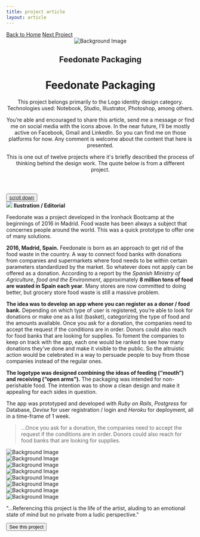 ```yaml
---
title: project article
layout: article
---
```


<div class="codrops-top clearfix">
	<div class='container'>
	<span class="left"><a class="" href="{{site.baseurl}}/index"><span>Back to Home</span></a>
	</span>
	<span class="right"><a class="" href="{{site.baseurl}}/a-season-in-hell"><span>Next Project</span></a></span>
	</div>
</div>
<header class="header">
	<div class="bg-img"><img src="{{ site.baseurl }}/assets/img/ipad.png" alt="Background Image" /></div>
	<div class='container table-display'>
		<h2 class=''>Feedonate Packaging</h2>
		<div class="title">
			<h1 class='project-title'>Feedonate Packaging</h1>
			<div class='row'>
				<div class='col-md-3 d-sm-none d-md-block d-lg-block d-none not-hidden'>
					<div class='icons-intro'>
						<i class='icon-circle-compass'></i>
					</div>
				<p class="subline">This project belongs primarily to the Logo identity design category. Technologies used: Notebook, Studio, Illustrator, Photoshop, among others.</p>
				</div>
				<div class='col-md-6 col-sm-12 cols-xs-12 not-hidden'>
					<div class='icons-intro'>
						<a href='#' onclick="window.open('https://www.facebook.com/sharer/sharer.php?u='+encodeURIComponent(location.href), 'facebook-share-dialog', 'width=600,height=600'); return false;"><i class='icon-facebook1 link'></i></a>
						<a href="https://mail.google.com/mail/?view=cm&fs=1&to=fugitloop@gmail.com&su=Hi&body=My name is..." onclick="javascript:window.open(this.href,'', 'menubar=no,toolbar=no,resizable=yes,scrollbars=yes,height=600,width=600');return false;"><i class='icon-googleplus link'></i></a>
						<a href="javascript:void(0)" onclick="window.open( 'https://www.linkedin.com/in/juanantoniogodoyberner/', 'sharer', 'toolbar=0, status=0, width=600, height=600');return false;" title="Linkedin"><i class='icon-linkedin1 link'></i></a>
					</div>
				<p class="subline">You’re able and encouraged to share this article, send me a message or find me on social media with the icons above. In the near future, I’ll be mostly active on Facebook, Gmail and LinkedIn. So you can find me on those platforms for now. Any comment is welcome about the content that here is presented.</p>
				</div>
				<div class='col-md-3 d-sm-none d-md-block d-lg-block d-none not-hidden'>
					<div class='icons-intro'>
						<i class='icon-book-open'></i>
					</div>
				<p class="subline">This is one out of twelve projects where it's briefly described the process of thinking behind the design work. The quote below is from a different project.</p>
				</div>
			</div>
		</div>
	</div>
</header>
<button class="trigger" data-info=""><a href="#section2" class="cd-scroll-down-w cd-image-replace bounce">scroll down</a></button>
<div class='container behind'>
	<div class='row'>
		<div class='col-lg-3 col-md-12 col-sm-12 col-xs-12'>
			<aside class='project-parameters'>
						<img src='{{ site.baseurl }}/assets/img/Feedonate/cover.jpg'>
					<span><b>Ilustration / Editorial</b></span>
					<p>Feedonate was a project developed in the Ironhack Bootcamp at the beginnings of 2016 in Madrid. Food waste has been always a subject that concernes people around the world. This was a quick prototype to offer one of many solutions.</p>	
			</aside>
		</div>
		<div class='col-lg-6 col-md-12 col-sm-12 col-xs-12 not-hidden'>
			<article class="content">
				<div>
					<p><b>2016, Madrid, Spain.</b> Feedonate is born as an approach to get rid of the food waste in the country. A way to connect food banks with donations from companies and supermarkets where food needs to be within certain parameters standardized by the market. So whatever does not apply can be offered as a donation. According to a report by the <i>Spanish Ministry of Agriculture</i>, <i>food and the Environment</i>, approximately <b>8 million tons of food are wasted in Spain each year</b>. Many stores are now committed to doing better, but grocery store food waste is still a massive problem.</p>
					<p><b>The idea was to develop an app where you can register as a donor / food bank.</b> Depending on which type of user is registered, you’re able to look for donations or make one as a list (basket), categorizing the type of food and the amounts available. Once you ask for a donation, the companies need to accept the request if the conditions are in order. Donors could also reach for food banks that are looking for supplies. To foment the companies to keep on track with the app, each one would be ranked to see how many donations they’ve done and make it visible to the public. So the altruistic action would be celebrated in a way to persuade people to buy from those companies instead of the regular ones.</p>
					<p><b>The logotype was designed combining the ideas of feeding (“mouth”) and receiving (“open arms”).</b> The packaging was intended for non-perishable food. The intention was to show a clean design and make it appealing for each sides in question.</p>
					<p>The app was prototyped and developed with <i>Ruby on Rails</i>, <i>Postgress</i> for Database, <i>Devise</i> for user registration / login and <i>Heroku</i> for deployment, all in a time-frame of 1 week.</p>
					<blockquote>...Once you ask for a donation, the companies need to accept the request if the conditions are in order. Donors could also reach for food banks that are looking for supplies.</blockquote>
					<div class='project-img-vertical'><img src="{{ site.baseurl }}/assets/img/Feedonate/Feedonate-portada-fixed.jpg" alt="Background Image"/></div>
					<div class='project-img-together'>
						<div class='row'>
							<div class='col-md-6'>
								<div class='project-img-split'><img class='centered' src="{{ site.baseurl }}/assets/img/Feedonate/feedonate-a2.jpg" alt="Background Image"/></div>
							</div>
							<div class='col-md-6'>
								<div class='project-img-split'><img class='centered' src="{{ site.baseurl }}/assets/img/Feedonate/feedonate-w.jpg" alt="Background Image"/></div>
							</div>
						</div>
					</div>
					<div class='project-img-vertical'><img src="{{ site.baseurl }}/assets/img/Feedonate/feedonate.png" alt="Background Image"/></div>
					<div class='project-img-together'>
						<div class='row'>
							<div class='col-md-6'>
								<div class='project-img-split'><img class='centered' src="{{ site.baseurl }}/assets/img/Feedonate/Feedonate-box.jpg" alt="Background Image"/></div>
							</div>
							<div class='col-md-6'>
								<div class='project-img-split'><img class='centered' src="{{ site.baseurl }}/assets/img/Feedonate/feedonate-mockup3.jpg" alt="Background Image"/></div>
							</div>
						</div>
					</div>
					<div class='project-img-horizontal'><img src="{{ site.baseurl }}/assets/img/Feedonate/feedonate-modelos.jpg" alt="Background Image"/></div>
					<div class='project-img-vertical'><img class='top' src="{{ site.baseurl }}/assets/img/Feedonate/feedonateapp.png" alt="Background Image"/></div>
				</div>
			</article>
		</div>
		<div class='col-lg-3 col-md-12 col-sm-12 col-xs-12'>
			<aside class='project-quote'>
					<p>"...Referencing this project is the life of the artist, aluding to an emotional state of mind but no private from a ludic perspective."</p>
			</aside>
			<a class='fade-in' href='{{site.baseurl}}/a-season-in-hell'><button class="button button--rayen button--border-thin button--text-thick button--text-upper button--size-s" data-text="See this project"><span>See this project</span></button></a>
		</div>
	</div>
</div>